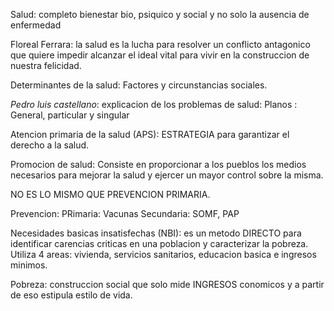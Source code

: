 Salud:
completo bienestar bio, psiquico y social y no solo la ausencia de enfermedad

Floreal Ferrara:
la salud es la lucha para resolver un conflicto antagonico que quiere impedir alcanzar el ideal vital para vivir en la construccion de nuestra felicidad.

Determinantes de la salud:
Factores y circunstancias sociales.

*Pedro luis castellano*: explicacion de los problemas de salud:
Planos : General, particular y singular

Atencion primaria de la salud (APS):
ESTRATEGIA para garantizar el derecho a la salud.

Promocion de salud:
Consiste en proporcionar a los pueblos los medios necesarios para mejorar la salud y ejercer un mayor control sobre la misma.

NO ES LO MISMO QUE PREVENCION PRIMARIA.

Prevencion:
PRimaria: Vacunas
Secundaria: SOMF, PAP

Necesidades basicas insatisfechas (NBI):
es un metodo DIRECTO para identificar carencias criticas en una poblacion  y caracterizar la pobreza. Utiliza 4 areas: vivienda, servicios sanitarios, educacion basica e ingresos minimos.

Pobreza:
construccion social que solo mide INGRESOS conomicos y a partir de eso estipula estilo de vida.